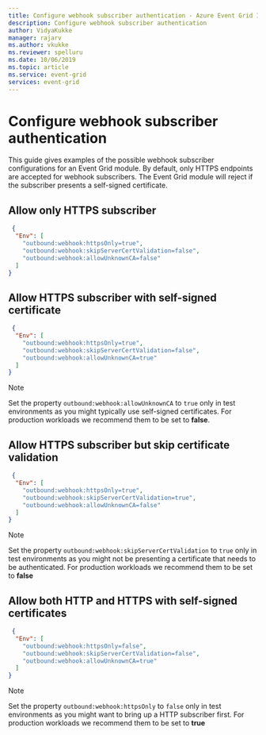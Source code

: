 ```yaml
---
title: Configure webhook subscriber authentication - Azure Event Grid IoT Edge | Microsoft Docs 
description: Configure webhook subscriber authentication 
author: VidyaKukke
manager: rajarv
ms.author: vkukke
ms.reviewer: spelluru
ms.date: 10/06/2019
ms.topic: article
ms.service: event-grid
services: event-grid
---
```


# Configure webhook subscriber authentication

This guide gives examples of the possible webhook subscriber configurations for an Event Grid module. By default, only HTTPS endpoints are accepted for webhook subscribers. The Event Grid module will reject if the subscriber presents a self-signed certificate.

## Allow only HTTPS subscriber

```json
 {
  "Env": [
    "outbound:webhook:httpsOnly=true",
    "outbound:webhook:skipServerCertValidation=false",
    "outbound:webhook:allowUnknownCA=false"
  ]
}
 ```

## Allow HTTPS subscriber with self-signed certificate

```json
 {
  "Env": [
    "outbound:webhook:httpsOnly=true",
    "outbound:webhook:skipServerCertValidation=false",
    "outbound:webhook:allowUnknownCA=true"
  ]
}
 ```

>[!NOTE]
>Set the property `outbound:webhook:allowUnknownCA` to `true` only in test environments as you might typically use self-signed certificates. For production workloads we recommend them to be set to **false**.

## Allow HTTPS subscriber but skip certificate validation

```json
 {
  "Env": [
    "outbound:webhook:httpsOnly=true",
    "outbound:webhook:skipServerCertValidation=true",
    "outbound:webhook:allowUnknownCA=false"
  ]
}
 ```

>[!NOTE]
>Set the property `outbound:webhook:skipServerCertValidation` to `true` only in test environments as you might not be presenting a certificate that needs to be authenticated. For production workloads we recommend them to be set to **false**

## Allow both HTTP and HTTPS with self-signed certificates

```json
 {
  "Env": [
    "outbound:webhook:httpsOnly=false",
    "outbound:webhook:skipServerCertValidation=false",
    "outbound:webhook:allowUnknownCA=true"
  ]
}
 ```

>[!NOTE]
>Set the property `outbound:webhook:httpsOnly` to `false` only in test environments as you might want to bring up a HTTP subscriber first. For production workloads we recommend them to be set to **true**
